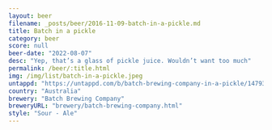 ```yaml
---
layout: beer
filename: _posts/beer/2016-11-09-batch-in-a-pickle.md
title: Batch in a pickle
category: beer
score: null
beer-date: "2022-08-07"
desc: "Yep, that’s a glass of pickle juice. Wouldn’t want too much"
permalink: /beer/:title.html
img: /img/list/batch-in-a-pickle.jpeg
untappd: "https://untappd.com/b/batch-brewing-company-in-a-pickle/1479361"
country: "Australia"
brewery: "Batch Brewing Company"
breweryURL: "brewery/batch-brewing-company.html"
style: "Sour - Ale"
---
```

